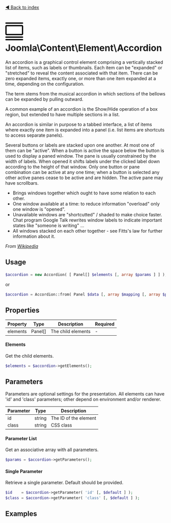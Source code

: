 [◄ Back to index](index.md)
# ![Accordion icon](assets/accordion.svg) Joomla\Content\Element\Accordion

An accordion is a graphical control element comprising a vertically stacked list of items, such as labels or
thumbnails. Each item can be "expanded" or "stretched" to reveal the content associated with that item. There can
be zero expanded items, exactly one, or more than one item expanded at a time, depending on the configuration.

The term stems from the musical accordion in which sections of the bellows can be expanded by pulling outward.

A common example of an accordion is the Show/Hide operation of a box region, but extended to have multiple sections
in a list.

An accordion is similar in purpose to a tabbed interface, a list of items where exactly one item is expanded into a
panel (i.e. list items are shortcuts to access separate panels).

Several buttons or labels are stacked upon one another. At most one of them can be "active". When a button is active
the space below the button is used to display a paned window. The pane is usually constrained by the width of labels.
When opened it shifts labels under the clicked label down according to the height of that window. Only one button or
pane combination can be active at any one time; when a button is selected any other active panes cease to be active
and are hidden. The active pane may have scrollbars.

- Brings windows together which ought to have some relation to each other.
- One window available at a time: to reduce information "overload" only one window is "opened".
- Unavailable windows are "shortcutted" / shaded to make choice faster. Chat program Google Talk rewrites window
  labels to indicate important states like "someone is writing" ...
- All windows stacked on each other together - see Fitts's law for further information about it.

_From [Wikipedia](https://en.wikipedia.org/wiki/Accordion_(GUI))_

## Usage

```php
$accordion = new Accordion( [ Panel[] $elements [, array $params ] ] );
```

or

```php
$accordion = Accordion::from( Panel $data [, array $mapping [, array $params ] ] );
```



## Properties

Property | Type   | Description  | Required
-------- | ------ | ------------ | ----
elements | Panel[] | The child elements | -

#### Elements

Get the child elements.



```php
$elements = $accordion->getElements();
```

## Parameters

Parameters are optional settings for the presentation.
All elements can have 'id' and 'class' parameters; other depend on environment 
and/or renderer.

Parameter | Type   | Description
--------- | ------ | -----------
id        | string | The ID of the element
class     | string | CSS class

#### Parameter List

Get an associative array with all parameters.

```php
$params = $accordion->getParameters();
```

#### Single Parameter

Retrieve a single parameter. Default should be provided.

```php
$id    = $accordion->getParameter( 'id' [, $default ] );
$class = $accordion->getParameter( 'class' [, $default ] );
```

## Examples

